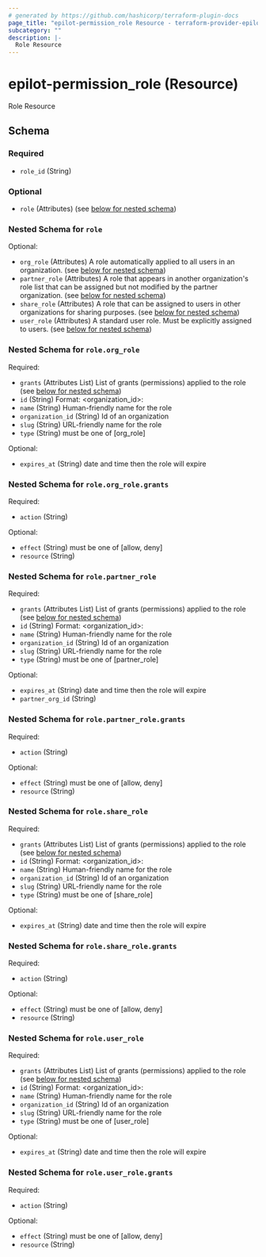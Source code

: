 ```yaml
---
# generated by https://github.com/hashicorp/terraform-plugin-docs
page_title: "epilot-permission_role Resource - terraform-provider-epilot-permission"
subcategory: ""
description: |-
  Role Resource
---
```


# epilot-permission_role (Resource)

Role Resource



<!-- schema generated by tfplugindocs -->
## Schema

### Required

- `role_id` (String)

### Optional

- `role` (Attributes) (see [below for nested schema](#nestedatt--role))

<a id="nestedatt--role"></a>
### Nested Schema for `role`

Optional:

- `org_role` (Attributes) A role automatically applied to all users in an organization. (see [below for nested schema](#nestedatt--role--org_role))
- `partner_role` (Attributes) A role that appears in another organization's role list that can be assigned but not modified by the partner organization. (see [below for nested schema](#nestedatt--role--partner_role))
- `share_role` (Attributes) A role that can be assigned to users in other organizations for sharing purposes. (see [below for nested schema](#nestedatt--role--share_role))
- `user_role` (Attributes) A standard user role. Must be explicitly assigned to users. (see [below for nested schema](#nestedatt--role--user_role))

<a id="nestedatt--role--org_role"></a>
### Nested Schema for `role.org_role`

Required:

- `grants` (Attributes List) List of grants (permissions) applied to the role (see [below for nested schema](#nestedatt--role--org_role--grants))
- `id` (String) Format: <organization_id>:<slug>
- `name` (String) Human-friendly name for the role
- `organization_id` (String) Id of an organization
- `slug` (String) URL-friendly name for the role
- `type` (String) must be one of [org_role]

Optional:

- `expires_at` (String) date and time then the role will expire

<a id="nestedatt--role--org_role--grants"></a>
### Nested Schema for `role.org_role.grants`

Required:

- `action` (String)

Optional:

- `effect` (String) must be one of [allow, deny]
- `resource` (String)



<a id="nestedatt--role--partner_role"></a>
### Nested Schema for `role.partner_role`

Required:

- `grants` (Attributes List) List of grants (permissions) applied to the role (see [below for nested schema](#nestedatt--role--partner_role--grants))
- `id` (String) Format: <organization_id>:<slug>
- `name` (String) Human-friendly name for the role
- `organization_id` (String) Id of an organization
- `slug` (String) URL-friendly name for the role
- `type` (String) must be one of [partner_role]

Optional:

- `expires_at` (String) date and time then the role will expire
- `partner_org_id` (String)

<a id="nestedatt--role--partner_role--grants"></a>
### Nested Schema for `role.partner_role.grants`

Required:

- `action` (String)

Optional:

- `effect` (String) must be one of [allow, deny]
- `resource` (String)



<a id="nestedatt--role--share_role"></a>
### Nested Schema for `role.share_role`

Required:

- `grants` (Attributes List) List of grants (permissions) applied to the role (see [below for nested schema](#nestedatt--role--share_role--grants))
- `id` (String) Format: <organization_id>:<slug>
- `name` (String) Human-friendly name for the role
- `organization_id` (String) Id of an organization
- `slug` (String) URL-friendly name for the role
- `type` (String) must be one of [share_role]

Optional:

- `expires_at` (String) date and time then the role will expire

<a id="nestedatt--role--share_role--grants"></a>
### Nested Schema for `role.share_role.grants`

Required:

- `action` (String)

Optional:

- `effect` (String) must be one of [allow, deny]
- `resource` (String)



<a id="nestedatt--role--user_role"></a>
### Nested Schema for `role.user_role`

Required:

- `grants` (Attributes List) List of grants (permissions) applied to the role (see [below for nested schema](#nestedatt--role--user_role--grants))
- `id` (String) Format: <organization_id>:<slug>
- `name` (String) Human-friendly name for the role
- `organization_id` (String) Id of an organization
- `slug` (String) URL-friendly name for the role
- `type` (String) must be one of [user_role]

Optional:

- `expires_at` (String) date and time then the role will expire

<a id="nestedatt--role--user_role--grants"></a>
### Nested Schema for `role.user_role.grants`

Required:

- `action` (String)

Optional:

- `effect` (String) must be one of [allow, deny]
- `resource` (String)


